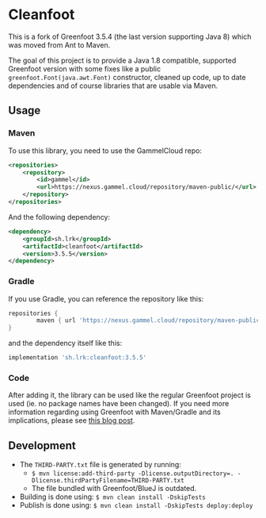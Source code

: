 # Cleanfoot

This is a fork of Greenfoot 3.5.4 (the last version supporting Java 8) which was moved from Ant to Maven. 

The goal of this project is to provide a Java 1.8 compatible, supported Greenfoot version with some fixes like a public `greenfoot.Font(java.awt.Font)` constructor, cleaned up code, up to date dependencies and of course libraries that are usable via Maven.

## Usage

### Maven

To use this library, you need to use the GammelCloud repo:

```xml
<repositories>
    <repository>
        <id>gammel</id>
        <url>https://nexus.gammel.cloud/repository/maven-public/</url>
    </repository>
</repositories>
```

And the following dependency:

```xml
<dependency>
    <groupId>sh.lrk</groupId>
    <artifactId>cleanfoot</artifactId>
    <version>3.5.5</version>
</dependency>
```

### Gradle 

If you use Gradle, you can reference the repository like this:

```groovy
repositories {
        maven { url 'https://nexus.gammel.cloud/repository/maven-public/' }
}
```

and the dependency itself like this:

```groovy
implementation 'sh.lrk:cleanfoot:3.5.5'
```

### Code

After adding it, the library can be used like the regular Greenfoot project is used (ie. no package names have been changed). 
If you need more information regarding using Greenfoot with Maven/Gradle and its implications, please see [this blog post](https://lerks.blog/making-games-with-greenfoot-without-greenfoot/).

## Development

- The `THIRD-PARTY.txt` file is generated by running: 
    - `$ mvn license:add-third-party -Dlicense.outputDirectory=. -Dlicense.thirdPartyFilename=THIRD-PARTY.txt`
    - The file bundled with Greenfoot/BlueJ is outdated.
- Building is done using: `$ mvn clean install -DskipTests`
- Publish is done using: `$ mvn clean install -DskipTests deploy:deploy`